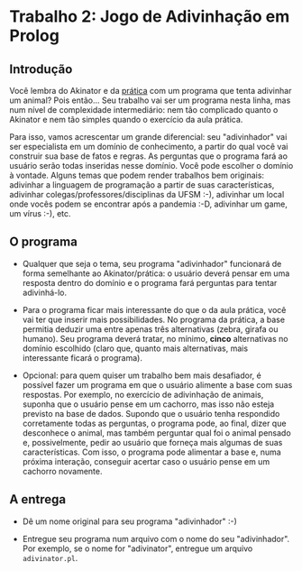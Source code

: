 # Trabalho 2: Jogo de Adivinhação em Prolog


## Introdução

Você lembra do Akinator e da [prática](../../praticas/logico/prolog4) com um programa que tenta adivinhar um animal? Pois então... Seu trabalho vai ser um programa nesta linha, mas num nível de complexidade intermediário: nem tão complicado quanto o Akinator e nem tão simples quando o exercício da aula prática. 

Para isso, vamos acrescentar um grande diferencial: seu "adivinhador" vai ser especialista em um domínio de conhecimento, a partir do qual você vai construir sua base de fatos e regras. As perguntas que o programa fará ao usuário serão todas inseridas nesse domínio. Você pode escolher o domínio à vontade. Alguns temas que podem render trabalhos bem originais: adivinhar a linguagem de programação a partir de suas características, adivinhar colegas/professores/disciplinas da UFSM :-), adivinhar um local onde vocês podem se encontrar após a pandemia :-D, adivinhar um game, um vírus :-), etc. 



## O programa

- Qualquer que seja o tema, seu programa "adivinhador" funcionará de forma semelhante ao Akinator/prática: o usuário deverá pensar em uma resposta dentro do domínio e o programa fará perguntas para tentar adivinhá-lo.

- Para o programa ficar mais interessante do que o da aula prática, você vai ter que inserir mais possibilidades. No programa da prática, a base permitia deduzir uma entre apenas três alternativas (zebra, girafa ou humano). Seu programa deverá tratar, no mínimo, **cinco** alternativas no domínio escolhido (claro que, quanto mais alternativas, mais interessante ficará o programa).

- Opcional: para quem quiser um trabalho bem mais desafiador, é possível fazer um programa em que o usuário alimente a base com suas respostas. Por exemplo, no exercício de adivinhação de animais, suponha que o usuário pense em um cachorro, mas isso não esteja previsto na base de dados. Supondo que o usuário tenha respondido corretamente todas as perguntas, o programa pode, ao final, dizer que desconhece o animal, mas também perguntar qual foi o animal pensado e, possivelmente, pedir ao usuário que forneça mais algumas de suas características. Com isso, o programa pode alimentar a base e, numa próxima interação, conseguir acertar caso o usuário pense em um cachorro novamente.



## A entrega

- Dê um nome original para seu programa "adivinhador" :-)

- Entregue seu programa num arquivo com o nome do seu "adivinhador". Por exemplo, se o nome for "adivinator", entregue um arquivo `adivinator.pl`.


